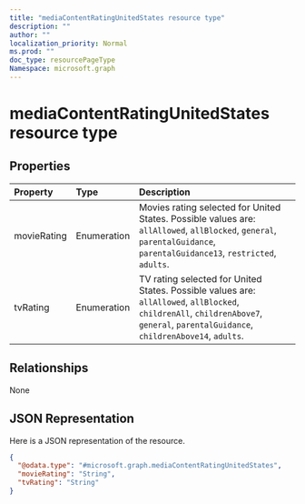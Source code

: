 ```yaml
---
title: "mediaContentRatingUnitedStates resource type"
description: ""
author: ""
localization_priority: Normal
ms.prod: ""
doc_type: resourcePageType
Namespace: microsoft.graph
---
```



# mediaContentRatingUnitedStates resource type



## Properties
|Property|Type|Description|
|:---|:---|:---|
|movieRating|Enumeration|Movies rating selected for United States. Possible values are: `allAllowed`, `allBlocked`, `general`, `parentalGuidance`, `parentalGuidance13`, `restricted`, `adults`.|
|tvRating|Enumeration|TV rating selected for United States. Possible values are: `allAllowed`, `allBlocked`, `childrenAll`, `childrenAbove7`, `general`, `parentalGuidance`, `childrenAbove14`, `adults`.|

## Relationships
None

## JSON Representation
Here is a JSON representation of the resource.
<!-- {
  "blockType": "resource",
  "@odata.type": "microsoft.graph.mediaContentRatingUnitedStates"
}
-->
``` json
{
  "@odata.type": "#microsoft.graph.mediaContentRatingUnitedStates",
  "movieRating": "String",
  "tvRating": "String"
}
```

